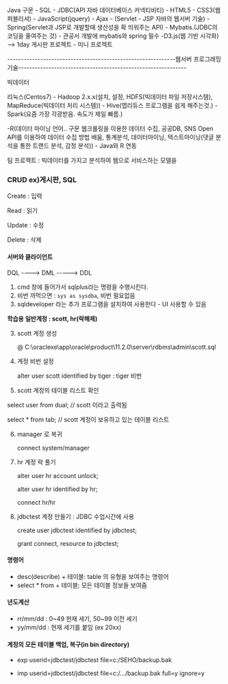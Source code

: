Java 구문 - SQL - JDBC(API 자바 데이터베이스 커넥티비티) - HTML5 - CSS3(웹 퍼블리셔) - JavaScript(jquery) - Ajax - (Servlet - JSP 자바의 웹서버 기술) - Spring(Servlet과 JSP로 개발할때 생산성을 확 띄워주는 API) - Mybatis.(JDBC의 코딩을 줄여주는 것) - 관공서 개발에 mybatis와 spring 필수    -D3.js(웹 기반 시각화)  --> 1day 게시판 프로젝트 - 미니 프로젝트

-------------------------------------------------------------웹서버 프로그래밍 기술-------------------------------------------------------------

빅데이터 

리눅스(Centos7) - Hadoop 2.x.x(설치, 설정, HDFS(빅데이터 파일 저장시스템), MapReduce(빅데이터 처리 시스템)) - Hive(맵리듀스 프로그램을 쉽게 해주는것.) - Spark(요즘 가장 각광받음. 속도가 제일 빠름.) 

-R(데이터 마이닝 언어.. 구문 웹크롤링을 이용한 데이터 수집, 공공DB, SNS Open API를 이용하여 데이터 수집 방법 배움, 통계분석, 데이터마이닝, 텍스트마이닝(댓글 분석을 통한 트랜드 분석, 감정 분석)) - Java와 R 연동

팀 프로젝트 : 빅데이터를 가지고 분석하여 웹으로 서비스하는 모델을  



### CRUD ex)게시판, SQL

Create : 입력

Read : 읽기

Update : 수정

Delete : 삭제



#### 서버와 클라이언트

DQL ----> DML -----> DDL

1. cmd 창에 들어가서 sqlplus라는 명령을 수행시킨다.
2. 비번 까먹으면 : `sys as sysdba`, 비번 필요없음
3. sqldeveloper 라는 추가 프로그램을 설치하여 사용한다 - UI 사용할 수 있음

**학습용 일반계정 : scott, hr(락해제)**

3. scott 계정 생성

   @ C:\oraclexe\app\oracle\product\11.2.0\server\rdbms\admin\scott.sql

4. 계정 비번 설정

   alter user scott identified by tiger : tiger 비번

5.  scott 계정의 테이블 리스트 확인

   select user from dual;  // scott 이라고 출력됨

   select * from tab;   	// scott 계정이 보유하고 있는 테이블 리스트

6. manager 로 복귀

   connect system/manager

7. hr 계정 락 풀기

   alter user hr account unlock;

   alter user hr identified by hr;

   connect hr/hr

8. jdbctest 계정 만들기 : JDBC 수업시간에 사용

   create user jdbctest identified by jdbctest;

   grant connect, resource to jdbctest;



#### 명령어

- desc(describe)  + 테이블: table 의 유형을 보여주는 명령어
- select * from + 테이블; 모든 테이블 정보들 보여줌



#### 년도계산

- rr/mm/dd : 0~49 현재 세기, 50~99 이전 세기
- yy/mm/dd : 현재 세기를 붙임 (ex 20xx)



#### 계정의 모든 테이블 백업, 복구(in bin directory)

- exp userid=jdbctest/jdbctest file=c:/SEHO/backup.bak

- imp userid=jdbctest/jdbctest file=c:/.../backup.bak full=y ignore=y